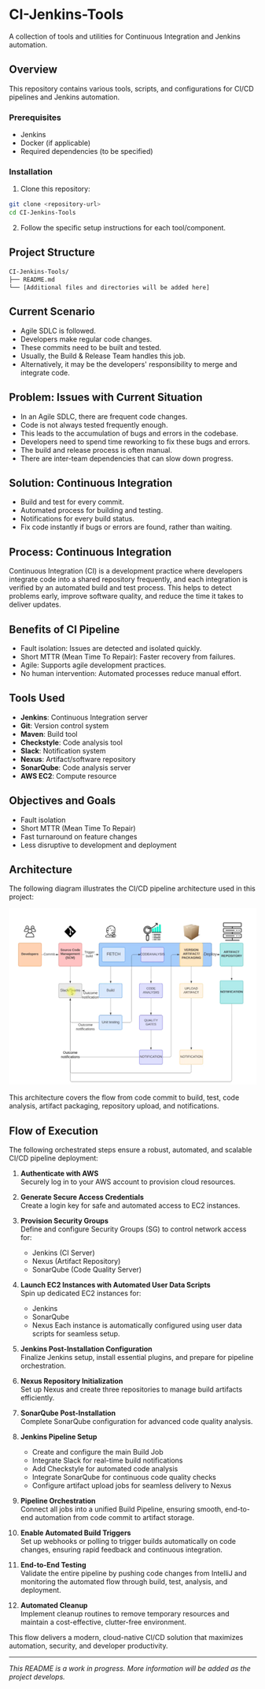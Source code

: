 # CI-Jenkins-Tools

A collection of tools and utilities for Continuous Integration and Jenkins automation.

## Overview

This repository contains various tools, scripts, and configurations for CI/CD pipelines and Jenkins automation.


### Prerequisites

- Jenkins
- Docker (if applicable)
- Required dependencies (to be specified)

### Installation

1. Clone this repository:
```bash
git clone <repository-url>
cd CI-Jenkins-Tools
```

2. Follow the specific setup instructions for each tool/component.

## Project Structure

```
CI-Jenkins-Tools/
├── README.md
└── [Additional files and directories will be added here]
```
## Current Scenario

- Agile SDLC is followed.
- Developers make regular code changes.
- These commits need to be built and tested.
- Usually, the Build & Release Team handles this job.
- Alternatively, it may be the developers' responsibility to merge and integrate code.

## Problem: Issues with Current Situation

- In an Agile SDLC, there are frequent code changes.
- Code is not always tested frequently enough.
- This leads to the accumulation of bugs and errors in the codebase.
- Developers need to spend time reworking to fix these bugs and errors.
- The build and release process is often manual.
- There are inter-team dependencies that can slow down progress.

## Solution: Continuous Integration

- Build and test for every commit.
- Automated process for building and testing.
- Notifications for every build status.
- Fix code instantly if bugs or errors are found, rather than waiting.

## Process: Continuous Integration

Continuous Integration (CI) is a development practice where developers integrate code into a shared repository frequently, and each integration is verified by an automated build and test process. This helps to detect problems early, improve software quality, and reduce the time it takes to deliver updates.

## Benefits of CI Pipeline

- Fault isolation: Issues are detected and isolated quickly.
- Short MTTR (Mean Time To Repair): Faster recovery from failures.
- Agile: Supports agile development practices.
- No human intervention: Automated processes reduce manual effort.

## Tools Used

- **Jenkins**: Continuous Integration server
- **Git**: Version control system
- **Maven**: Build tool
- **Checkstyle**: Code analysis tool
- **Slack**: Notification system
- **Nexus**: Artifact/software repository
- **SonarQube**: Code analysis server
- **AWS EC2**: Compute resource

## Objectives and Goals

- Fault isolation
- Short MTTR (Mean Time To Repair)
- Fast turnaround on feature changes
- Less disruptive to development and deployment

## Architecture

The following diagram illustrates the CI/CD pipeline architecture used in this project:

![CI/CD Architecture](architecture.png)

This architecture covers the flow from code commit to build, test, code analysis, artifact packaging, repository upload, and notifications.

## Flow of Execution

The following orchestrated steps ensure a robust, automated, and scalable CI/CD pipeline deployment:

1. **Authenticate with AWS**  
   Securely log in to your AWS account to provision cloud resources.

2. **Generate Secure Access Credentials**  
   Create a login key for safe and automated access to EC2 instances.

3. **Provision Security Groups**  
   Define and configure Security Groups (SG) to control network access for:
   - Jenkins (CI Server)
   - Nexus (Artifact Repository)
   - SonarQube (Code Quality Server)

4. **Launch EC2 Instances with Automated User Data Scripts**  
   Spin up dedicated EC2 instances for:
   - Jenkins
   - SonarQube
   - Nexus
   Each instance is automatically configured using user data scripts for seamless setup.

5. **Jenkins Post-Installation Configuration**  
   Finalize Jenkins setup, install essential plugins, and prepare for pipeline orchestration.

6. **Nexus Repository Initialization**  
   Set up Nexus and create three repositories to manage build artifacts efficiently.

7. **SonarQube Post-Installation**  
   Complete SonarQube configuration for advanced code quality analysis.

8. **Jenkins Pipeline Setup**  
   - Create and configure the main Build Job
   - Integrate Slack for real-time build notifications
   - Add Checkstyle for automated code analysis
   - Integrate SonarQube for continuous code quality checks
   - Configure artifact upload jobs for seamless delivery to Nexus

9. **Pipeline Orchestration**  
   Connect all jobs into a unified Build Pipeline, ensuring smooth, end-to-end automation from code commit to artifact storage.

10. **Enable Automated Build Triggers**  
    Set up webhooks or polling to trigger builds automatically on code changes, ensuring rapid feedback and continuous integration.

11. **End-to-End Testing**  
    Validate the entire pipeline by pushing code changes from IntelliJ and monitoring the automated flow through build, test, analysis, and deployment.

12. **Automated Cleanup**  
    Implement cleanup routines to remove temporary resources and maintain a cost-effective, clutter-free environment.

This flow delivers a modern, cloud-native CI/CD solution that maximizes automation, security, and developer productivity.

---

*This README is a work in progress. More information will be added as the project develops.* 